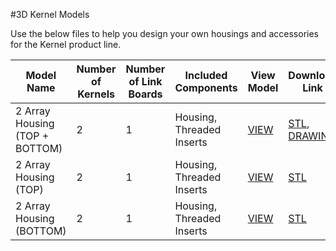 #3D Kernel Models

Use the below files to help you design your own housings and accessories for the Kernel product line.

|    **Model Name**    | **Number of Kernels** | **Number of Link Boards**    | **Included Components**  | **View Model** |**Download Link** | **Comments** |
|------------|-----------------------|------------------------------|--------------------------|----------------|------------------|--------------|
| 2 Array Housing (TOP + BOTTOM)| 2                     | 1                            | Housing, Threaded Inserts|  [VIEW](https://skfb.ly/6uWXO)      | [STL](http://docs.peauproductions.com/kernel/3d_models/2_kernel_housing_assem.STL), [DRAWING]( http://docs.peauproductions.com/kernel/3d_models/2_kernel_housing_assem.PDF)                |              |
| 2 Array Housing (TOP)| 2                     | 1                            | Housing, Threaded Inserts|  [VIEW](https://skfb.ly/6uWXM)      | [STL](http://docs.peauproductions.com/kernel/3d_models/2_kernel_top.STL)                 |              |
| 2 Array Housing (BOTTOM)| 2                     | 1                            | Housing, Threaded Inserts|  [VIEW](https://skfb.ly/6uWXH)      | [STL](http://docs.peauproductions.com/kernel/3d_models/2_kernel_bottom.STL)                 |              |









  



































